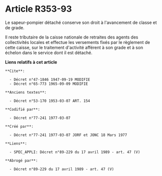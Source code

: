 # Article R353-93

Le sapeur-pompier détaché conserve son droit à l'avancement de classe et de grade.

Il reste tributaire de la caisse nationale de retraites des agents des collectivités locales et effectue les versements fixés
par le règlement de cette caisse, sur le traitement d'activité afférent à son grade et à son échelon dans le service dont il
est détaché.

**Liens relatifs à cet article**

	**Cite**:

	  - Décret n°47-1846 1947-09-19 MODIFIE
	  - Décret n°65-773 1965-09-09 MODIFIE

	**Anciens textes**:

	  - Décret n°53-170 1953-03-07 ART. 154

	**Codifié par**:

	  - Décret n°77-241 1977-03-07

	**Créé par**:

	  - Décret n°77-241 1977-03-07 JORF et JONC 18 Mars 1977

	**Liens**:

	  - SPEC_APPLI: Décret n°89-229 du 17 avril 1989 - art. 47 (V)

	**Abrogé par**:

	  - Décret n°89-229 du 17 avril 1989 - art. 47 (V)
